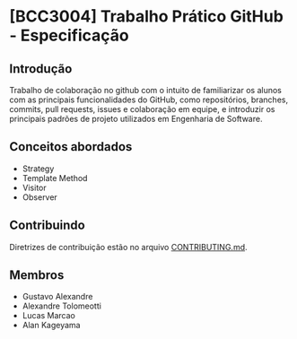 # [BCC3004] Trabalho Prático GitHub - Especificação
## Introdução
Trabalho de colaboração no github com o intuito de familiarizar os alunos com as principais funcionalidades do GitHub, como repositórios, branches, commits, pull requests, issues e colaboração em equipe, e introduzir os principais padrões de projeto utilizados em Engenharia de Software.

## Conceitos abordados 
* Strategy
* Template Method
* Visitor
* Observer

## Contribuindo
Diretrizes de contribuição estão no arquivo [CONTRIBUTING.md](https://github.com/gustavoreino/padroes-de-projeto/blob/main/docs/CONTRIBUTING.md).

## Membros 
* Gustavo Alexandre
* Alexandre Tolomeotti
* Lucas Marcao
* Alan Kageyama
